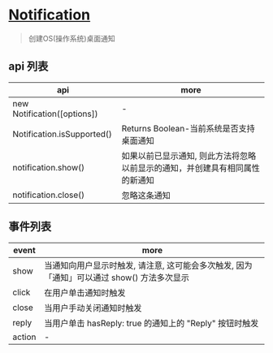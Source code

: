 # [Notification](https://www.electronjs.cn/docs/api/notification)

> 创建OS(操作系统)桌面通知

## api 列表

| api                         | more                                                                         |
| --------------------------- | ---------------------------------------------------------------------------- |
| new Notification([options]) | -                                                                            |
| Notification.isSupported()  | Returns Boolean-当前系统是否支持桌面通知                                     |
| notification.show()         | 如果以前已显示通知, 则此方法将忽略以前显示的通知，并创建具有相同属性的新通知 |
| notification.close()        | 忽略这条通知                                                                 |

## 事件列表

| event  | more                                                                                       |
| ------ | ------------------------------------------------------------------------------------------ |
| show   | 当通知向用户显示时触发, 请注意, 这可能会多次触发, 因为「通知」可以通过 show() 方法多次显示 |
| click  | 在用户单击通知时触发                                                                       |
| close  | 当用户手动关闭通知时触发                                                                   |
| reply  | 当用户单击 hasReply: true 的通知上的 "Reply" 按钮时触发                                    |
| action | -                                                                                          |